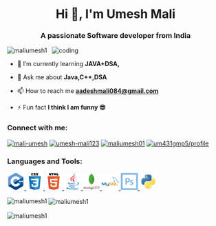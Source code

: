 <h1 align="center">Hi 👋, I'm Umesh Mali</h1>
<h3 align="center">A passionate Software developer from India</h3>

<image align="right" alt="coding" width="400" src="https://user-images.githubusercontent.com/55389276/140866485-8fb1c876-9a8f-4d6a-98dc-08c4981eaf70.gif">
<p align="left"> <img src="https://komarev.com/ghpvc/?username=maliumesh1&label=Profile%20views&color=0e75b6&style=flat" alt="maliumesh1" /> </p>

- 🌱 I’m currently learning **JAVA+DSA,**

- 💬 Ask me about **Java,C++,DSA**

- 📫 How to reach me **aadeshmali084@gmail.com**

- ⚡ Fun fact **I think I am funny 😎**

<h3 align="left">Connect with me:</h3>
<p align="left">
<a href="https://codepen.io/mali-umesh" target="blank"><img align="center" src="https://raw.githubusercontent.com/rahuldkjain/github-profile-readme-generator/master/src/images/icons/Social/codepen.svg" alt="mali-umesh" height="30" width="40" /></a>
<a href="https://linkedin.com/in/umesh-mali123" target="blank"><img align="center" src="https://raw.githubusercontent.com/rahuldkjain/github-profile-readme-generator/master/src/images/icons/Social/linked-in-alt.svg" alt="umesh-mali123" height="30" width="40" /></a>
<a href="https://www.leetcode.com/maliumesh01" target="blank"><img align="center" src="https://raw.githubusercontent.com/rahuldkjain/github-profile-readme-generator/master/src/images/icons/Social/leet-code.svg" alt="maliumesh01" height="30" width="40" /></a>
<a href="https://auth.geeksforgeeks.org/user/um431gmp5/profile" target="blank"><img align="center" src="https://raw.githubusercontent.com/rahuldkjain/github-profile-readme-generator/master/src/images/icons/Social/geeks-for-geeks.svg" alt="um431gmp5/profile" height="30" width="40" /></a>
</p>

<h3 align="left">Languages and Tools:</h3>
<p align="left"> <a href="https://www.w3schools.com/cpp/" target="_blank" rel="noreferrer"> <img src="https://raw.githubusercontent.com/devicons/devicon/master/icons/cplusplus/cplusplus-original.svg" alt="cplusplus" width="40" height="40"/> </a> <a href="https://www.w3schools.com/css/" target="_blank" rel="noreferrer"> <img src="https://raw.githubusercontent.com/devicons/devicon/master/icons/css3/css3-original-wordmark.svg" alt="css3" width="40" height="40"/> </a> <a href="https://www.w3.org/html/" target="_blank" rel="noreferrer"> <img src="https://raw.githubusercontent.com/devicons/devicon/master/icons/html5/html5-original-wordmark.svg" alt="html5" width="40" height="40"/> </a> <a href="https://www.java.com" target="_blank" rel="noreferrer"> <img src="https://raw.githubusercontent.com/devicons/devicon/master/icons/java/java-original.svg" alt="java" width="40" height="40"/> </a> <a href="https://www.mongodb.com/" target="_blank" rel="noreferrer"> <img src="https://raw.githubusercontent.com/devicons/devicon/master/icons/mongodb/mongodb-original-wordmark.svg" alt="mongodb" width="40" height="40"/> </a> <a href="https://www.mysql.com/" target="_blank" rel="noreferrer"> <img src="https://raw.githubusercontent.com/devicons/devicon/master/icons/mysql/mysql-original-wordmark.svg" alt="mysql" width="40" height="40"/> </a> <a href="https://www.photoshop.com/en" target="_blank" rel="noreferrer"> <img src="https://raw.githubusercontent.com/devicons/devicon/master/icons/photoshop/photoshop-line.svg" alt="photoshop" width="40" height="40"/> </a> <a href="https://www.python.org" target="_blank" rel="noreferrer"> <img src="https://raw.githubusercontent.com/devicons/devicon/master/icons/python/python-original.svg" alt="python" width="40" height="40"/> </a> </p>

<p><img align="left" src="https://github-readme-stats.vercel.app/api/top-langs?username=maliumesh1&show_icons=true&locale=en&layout=compact" alt="maliumesh1" /></p>

<p>&nbsp;<img align="center" src="https://github-readme-stats.vercel.app/api?username=maliumesh1&show_icons=true&locale=en" alt="maliumesh1" /></p>

<p><img align="center" src="https://github-readme-streak-stats.herokuapp.com/?user=maliumesh1&" alt="maliumesh1" /></p>
